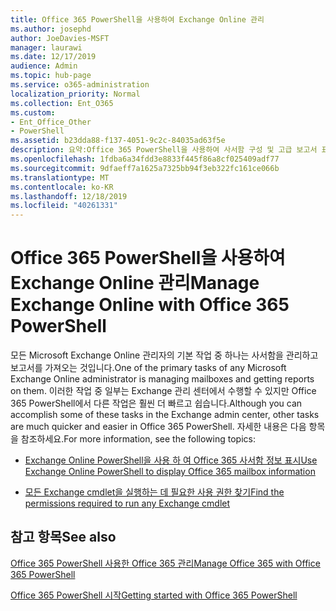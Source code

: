 ```yaml
---
title: Office 365 PowerShell을 사용하여 Exchange Online 관리
ms.author: josephd
author: JoeDavies-MSFT
manager: laurawi
ms.date: 12/17/2019
audience: Admin
ms.topic: hub-page
ms.service: o365-administration
localization_priority: Normal
ms.collection: Ent_O365
ms.custom:
- Ent_Office_Other
- PowerShell
ms.assetid: b23dda88-f137-4051-9c2c-84035ad63f5e
description: 요약:Office 365 PowerShell을 사용하여 사서함 구성 및 고급 보고서 표시 등 Microsoft Exchange Online을 관리할 수 있습니다.
ms.openlocfilehash: 1fdba6a34fdd3e8833f445f86a8cf025409adf77
ms.sourcegitcommit: 9dfaeff7a1625a7325bb94f3eb322fc161ce066b
ms.translationtype: MT
ms.contentlocale: ko-KR
ms.lasthandoff: 12/18/2019
ms.locfileid: "40261331"
---
```

# <a name="manage-exchange-online-with-office-365-powershell"></a><span data-ttu-id="ef087-103">Office 365 PowerShell을 사용하여 Exchange Online 관리</span><span class="sxs-lookup"><span data-stu-id="ef087-103">Manage Exchange Online with Office 365 PowerShell</span></span>

<span data-ttu-id="ef087-104">모든 Microsoft Exchange Online 관리자의 기본 작업 중 하나는 사서함을 관리하고 보고서를 가져오는 것입니다.</span><span class="sxs-lookup"><span data-stu-id="ef087-104">One of the primary tasks of any Microsoft Exchange Online administrator is managing mailboxes and getting reports on them.</span></span> <span data-ttu-id="ef087-105">이러한 작업 중 일부는 Exchange 관리 센터에서 수행할 수 있지만 Office 365 PowerShell에서 다른 작업은 훨씬 더 빠르고 쉽습니다.</span><span class="sxs-lookup"><span data-stu-id="ef087-105">Although you can accomplish some of these tasks in the Exchange admin center, other tasks are much quicker and easier in Office 365 PowerShell.</span></span> <span data-ttu-id="ef087-106">자세한 내용은 다음 항목을 참조하세요.</span><span class="sxs-lookup"><span data-stu-id="ef087-106">For more information, see the following topics:</span></span>
  
- [<span data-ttu-id="ef087-107">Exchange Online PowerShell을 사용 하 여 Office 365 사서함 정보 표시</span><span class="sxs-lookup"><span data-stu-id="ef087-107">Use Exchange Online PowerShell to display Office 365 mailbox information</span></span>](https://docs.microsoft.com/exchange/recipients-in-exchange-online/manage-user-mailboxes/use-powershell-to-display-mailbox-information)
    
- [<span data-ttu-id="ef087-108">모든 Exchange cmdlet을 실행하는 데 필요한 사용 권한 찾기</span><span class="sxs-lookup"><span data-stu-id="ef087-108">Find the permissions required to run any Exchange cmdlet</span></span>](https://docs.microsoft.com/powershell/exchange/exchange-server/find-exchange-cmdlet-permissions)
    
## <a name="see-also"></a><span data-ttu-id="ef087-109">참고 항목</span><span class="sxs-lookup"><span data-stu-id="ef087-109">See also</span></span>

[<span data-ttu-id="ef087-110">Office 365 PowerShell 사용한 Office 365 관리</span><span class="sxs-lookup"><span data-stu-id="ef087-110">Manage Office 365 with Office 365 PowerShell</span></span>](manage-office-365-with-office-365-powershell.md)
  
[<span data-ttu-id="ef087-111">Office 365 PowerShell 시작</span><span class="sxs-lookup"><span data-stu-id="ef087-111">Getting started with Office 365 PowerShell</span></span>](getting-started-with-office-365-powershell.md)

